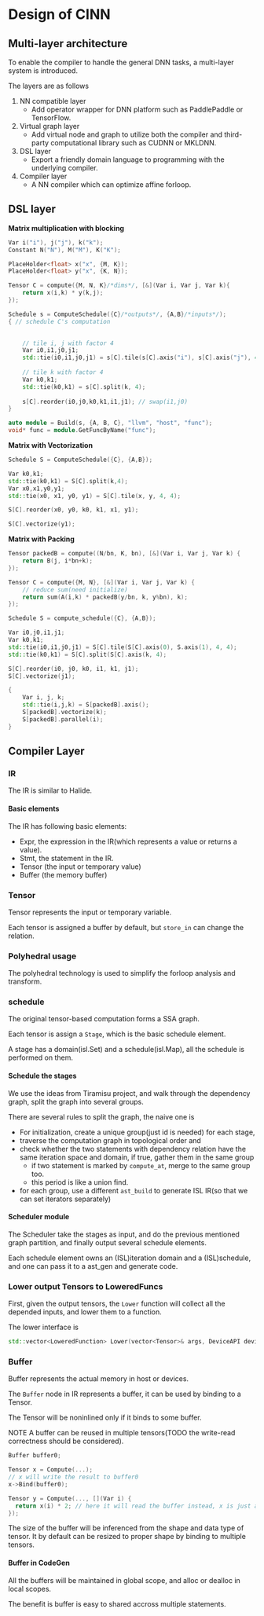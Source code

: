 # Design of CINN

## Multi-layer architecture
To enable the compiler to handle the general DNN tasks, a multi-layer system is
introduced.

The layers are as follows

1. NN compatible layer
    - Add operator wrapper for DNN platform such as PaddlePaddle or TensorFlow.
2. Virtual graph layer
    - Add virtual node and graph to utilize both the compiler and third-party computational library such as CUDNN or MKLDNN.
3. DSL layer
    - Export a friendly domain language to programming with the underlying compiler.
4. Compiler layer
    - A NN compiler which can optimize affine forloop.
    
## DSL layer

**Matrix multiplication with blocking**

```c++
Var i("i"), j("j"), k("k");
Constant N("N"), M("M"), K("K");

PlaceHolder<float> x("x", {M, K});
PlaceHolder<float> y("x", {K, N});

Tensor C = compute({M, N, K}/*dims*/, [&](Var i, Var j, Var k){
    return x(i,k) * y(k,j);
});

Schedule s = ComputeSchedule({C}/*outputs*/, {A,B}/*inputs*/);
{ // schedule C's computation

    
    // tile i, j with factor 4
    Var i0,i1,j0,j1;
    std::tie(i0,i1,j0,j1) = s[C].tile(s[C].axis("i"), s[C].axis("j"), 4, 4);
    
    // tile k with factor 4
    Var k0,k1;
    std::tie(k0,k1) = s[C].split(k, 4);
    
    s[C].reorder(i0,j0,k0,k1,i1,j1); // swap(i1,j0)
}

auto module = Build(s, {A, B, C}, "llvm", "host", "func");
void* func = module.GetFuncByName("func");
```

**Matrix with Vectorization**

```c++
Schedule S = ComputeSchedule({C}, {A,B});

Var k0,k1;
std::tie(k0,k1) = S[C].split(k,4);
Var x0,x1,y0,y1;
std::tie(x0, x1, y0, y1) = S[C].tile(x, y, 4, 4);

S[C].reorder(x0, y0, k0, k1, x1, y1);

S[C].vectorize(y1);
```

**Matrix with Packing**

```c++
Tensor packedB = compute((N/bn, K, bn), [&](Var i, Var j, Var k) {
    return B(j, i*bn+k);
});

Tensor C = compute({M, N}, [&](Var i, Var j, Var k) {
    // reduce sum(need initialize)
    return sum(A(i,k) * packedB(y/bn, k, y%bn), k);
});

Schedule S = compute_schedule({C}, {A,B});

Var i0,j0,i1,j1;
Var k0,k1;
std::tie(i0,i1,j0,j1) = S[C].tile(S[C].axis(0), S.axis(1), 4, 4);
std::tie(k0,k1) = S[C].split(S[C].axis(k, 4);

S[C].reorder(i0, j0, k0, i1, k1, j1);
S[C].vectorize(j1);

{
    Var i, j, k;
    std::tie(i,j,k) = S[packedB].axis();
    S[packedB].vectorize(k);
    S[packedB].parallel(i);
}
```

## Compiler Layer

### IR
The IR is similar to Halide.

#### Basic elements
The IR has following basic elements:

- Expr, the expression in the IR(which represents a value or returns a value).
- Stmt, the statement in the IR.
- Tensor (the input or temporary value)
- Buffer (the memory buffer)

### Tensor
Tensor represents the input or temporary variable.

Each tensor is assigned a buffer by default, but `store_in` can change the relation.


### Polyhedral usage
The polyhedral technology is used to simplify the forloop analysis and transform.

### schedule
The original tensor-based computation forms a SSA graph.

Each tensor is assign a `Stage`, which is the basic schedule element.

A stage has a domain(isl.Set) and a schedule(isl.Map), all the schedule is performed on them.

#### Schedule the stages

We use the ideas from Tiramisu project, and walk through the dependency graph, split the graph into several groups.

There are several rules to split the graph, the naive one is

- For initialization, create a unique group(just id is needed) for each stage,
- traverse the computation graph in topological order and
- check whether the two statements with dependency relation have the same iteration space and domain, if true, gather them in the same group
  - if two statement is marked by `compute_at`, merge to the same group too.
  - this period is like a union find.
- for each group, use a different `ast_build` to generate ISL IR(so that we can set iterators separately)


#### Scheduler module
The Scheduler take the stages as input, and do the previous mentioned graph partition, and finally output several schedule elements.

Each schedule element owns an (ISL)iteration domain and a (ISL)schedule, and one can pass it to a ast_gen and generate code.

### Lower output Tensors to LoweredFuncs

First, given the output tensors, the `Lower` function will collect all the depended inputs, and lower them to a function.

The lower interface is

```c++
std::vector<LoweredFunction> Lower(vector<Tensor>& args, DeviceAPI device);
```

### Buffer
Buffer represents the actual memory in host or devices.

The `Buffer` node in IR represents a buffer, it can be used by binding to a Tensor.

The Tensor will be noninlined only if it binds to some buffer.

NOTE A buffer can be reused in multiple tensors(TODO the write-read correctness should be considered).

```c++
Buffer buffer0;

Tensor x = Compute(...);
// x will write the result to buffer0
x->Bind(buffer0);

Tensor y = Compute(..., [](Var i) {
  return x(i) * 2; // here it will read the buffer instead, x is just a alias.
});
```

The size of the buffer will be inferenced from the shape and data type of tensor.
It by default can be resized to proper shape by binding to multiple tensors.

#### Buffer in CodeGen
All the buffers will be maintained in global scope, and alloc or dealloc in local scopes.

The benefit is buffer is easy to shared accross multiple statements.
